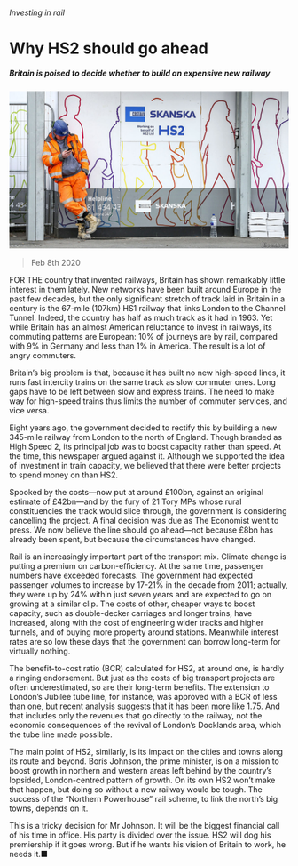 ###### Investing in rail

# Why HS2 should go ahead 

##### Britain is poised to decide whether to build an expensive new railway 

![image](images/20200208_LDP001_0.jpg) 

> Feb 8th 2020 

FOR THE country that invented railways, Britain has shown remarkably little interest in them lately. New networks have been built around Europe in the past few decades, but the only significant stretch of track laid in Britain in a century is the 67-mile (107km) HS1 railway that links London to the Channel Tunnel. Indeed, the country has half as much track as it had in 1963. Yet while Britain has an almost American reluctance to invest in railways, its commuting patterns are European: 10% of journeys are by rail, compared with 9% in Germany and less than 1% in America. The result is a lot of angry commuters.

Britain’s big problem is that, because it has built no new high-speed lines, it runs fast intercity trains on the same track as slow commuter ones. Long gaps have to be left between slow and express trains. The need to make way for high-speed trains thus limits the number of commuter services, and vice versa.


Eight years ago, the government decided to rectify this by building a new 345-mile railway from London to the north of England. Though branded as High Speed 2, its principal job was to boost capacity rather than speed. At the time, this newspaper argued against it. Although we supported the idea of investment in train capacity, we believed that there were better projects to spend money on than HS2.

Spooked by the costs—now put at around £100bn, against an original estimate of £42bn—and by the fury of 21 Tory MPs whose rural constituencies the track would slice through, the government is considering cancelling the project. A final decision was due as The Economist went to press. We now believe the line should go ahead—not because £8bn has already been spent, but because the circumstances have changed.

Rail is an increasingly important part of the transport mix. Climate change is putting a premium on carbon-efficiency. At the same time, passenger numbers have exceeded forecasts. The government had expected passenger volumes to increase by 17-21% in the decade from 2011; actually, they were up by 24% within just seven years and are expected to go on growing at a similar clip. The costs of other, cheaper ways to boost capacity, such as double-decker carriages and longer trains, have increased, along with the cost of engineering wider tracks and higher tunnels, and of buying more property around stations. Meanwhile interest rates are so low these days that the government can borrow long-term for virtually nothing.

The benefit-to-cost ratio (BCR) calculated for HS2, at around one, is hardly a ringing endorsement. But just as the costs of big transport projects are often underestimated, so are their long-term benefits. The extension to London’s Jubilee tube line, for instance, was approved with a BCR of less than one, but recent analysis suggests that it has been more like 1.75. And that includes only the revenues that go directly to the railway, not the economic consequences of the revival of London’s Docklands area, which the tube line made possible.

The main point of HS2, similarly, is its impact on the cities and towns along its route and beyond. Boris Johnson, the prime minister, is on a mission to boost growth in northern and western areas left behind by the country’s lopsided, London-centred pattern of growth. On its own HS2 won’t make that happen, but doing so without a new railway would be tough. The success of the “Northern Powerhouse” rail scheme, to link the north’s big towns, depends on it.

This is a tricky decision for Mr Johnson. It will be the biggest financial call of his time in office. His party is divided over the issue. HS2 will dog his premiership if it goes wrong. But if he wants his vision of Britain to work, he needs it.■


